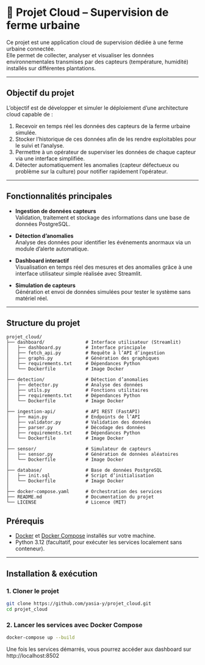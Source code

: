 # 🌱 Projet Cloud – Supervision de ferme urbaine

Ce projet est une application cloud de supervision dédiée à une ferme urbaine connectée.  
Elle permet de collecter, analyser et visualiser les données environnementales transmises par des capteurs (température, humidité) installés sur différentes plantations.

---

## Objectif du projet

L’objectif est de développer et simuler le déploiement d’une architecture cloud capable de :

1. Recevoir en temps réel les données des capteurs de la ferme urbaine simulée.
2. Stocker l’historique de ces données afin de les rendre exploitables pour le suivi et l’analyse.
3. Permettre à un opérateur de superviser les données de chaque capteur via une interface simplifiée.
4. Détecter automatiquement les anomalies (capteur défectueux ou problème sur la culture) pour notifier rapidement l’opérateur.

---

## Fonctionnalités principales

- **Ingestion de données capteurs**  
  Validation, traitement et stockage des informations dans une base de données PostgreSQL.

- **Détection d’anomalies**  
  Analyse des données pour identifier les événements anormaux via un module d’alerte automatique.

- **Dashboard interactif**  
  Visualisation en temps réel des mesures et des anomalies grâce à une interface utilisateur simple réalisée avec Streamlit.

- **Simulation de capteurs**  
  Génération et envoi de données simulées pour tester le système sans matériel réel.

---

## Structure du projet

```
projet_cloud/
├── dashboard/               # Interface utilisateur (Streamlit)
│   ├── dashboard.py         # Interface principale
│   ├── fetch_api.py         # Requête à l’API d’ingestion
│   ├── graphs.py            # Génération des graphiques
│   ├── requirements.txt     # Dépendances Python
│   └── Dockerfile           # Image Docker
│
├── detection/               # Détection d’anomalies
│   ├── detector.py          # Analyse des données
│   ├── utils.py             # Fonctions utilitaires
│   ├── requirements.txt     # Dépendances Python
│   └── Dockerfile           # Image Docker
│
├── ingestion-api/           # API REST (FastAPI)
│   ├── main.py              # Endpoints de l’API
│   ├── validator.py         # Validation des données
│   ├── parser.py            # Décodage des données
│   ├── requirements.txt     # Dépendances Python
│   └── Dockerfile           # Image Docker
│
├── sensor/                  # Simulateur de capteurs
│   ├── sensor.py            # Génération de données aléatoires
│   └── Dockerfile           # Image Docker
│
├── database/                # Base de données PostgreSQL
│   ├── init.sql             # Script d’initialisation
│   └── Dockerfile           # Image Docker
│
├── docker-compose.yaml      # Orchestration des services
├── README.md                # Documentation du projet
└── LICENSE                  # Licence (MIT)

```

## Prérequis

- [Docker](https://www.docker.com/) et [Docker Compose](https://docs.docker.com/compose/) installés sur votre machine.
- Python 3.12 (facultatif, pour exécuter les services localement sans conteneur).

---

## Installation & exécution

### 1. Cloner le projet

```bash
git clone https://github.com/yasia-y/projet_cloud.git
cd projet_cloud
```
### 2. Lancer les services avec Docker Compose

```bash
docker-compose up --build
```
Une fois les services démarrés, vous pourrez accéder aux dashboard sur http://localhost:8502


